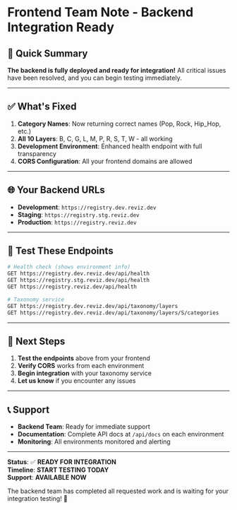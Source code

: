 # Frontend Team Note - Backend Integration Ready

## 🎯 **Quick Summary**

**The backend is fully deployed and ready for integration!** All critical issues have been resolved, and you can begin testing immediately.

---

## ✅ **What's Fixed**

1. **Category Names**: Now returning correct names (Pop, Rock, Hip_Hop, etc.)
2. **All 10 Layers**: B, C, G, L, M, P, R, S, T, W - all working
3. **Development Environment**: Enhanced health endpoint with full transparency
4. **CORS Configuration**: All your frontend domains are allowed

---

## 🌐 **Your Backend URLs**

- **Development**: `https://registry.dev.reviz.dev`
- **Staging**: `https://registry.stg.reviz.dev`  
- **Production**: `https://registry.reviz.dev`

---

## 🧪 **Test These Endpoints**

```bash
# Health check (shows environment info)
GET https://registry.dev.reviz.dev/api/health
GET https://registry.stg.reviz.dev/api/health
GET https://registry.reviz.dev/api/health

# Taxonomy service
GET https://registry.dev.reviz.dev/api/taxonomy/layers
GET https://registry.dev.reviz.dev/api/taxonomy/layers/S/categories
```

---

## 🚀 **Next Steps**

1. **Test the endpoints** above from your frontend
2. **Verify CORS** works from each environment
3. **Begin integration** with your taxonomy service
4. **Let us know** if you encounter any issues

---

## 📞 **Support**

- **Backend Team**: Ready for immediate support
- **Documentation**: Complete API docs at `/api/docs` on each environment
- **Monitoring**: All environments monitored and alerting

---

**Status**: ✅ **READY FOR INTEGRATION**  
**Timeline**: **START TESTING TODAY**  
**Support**: **AVAILABLE NOW**

The backend team has completed all requested work and is waiting for your integration testing! 🎉 
